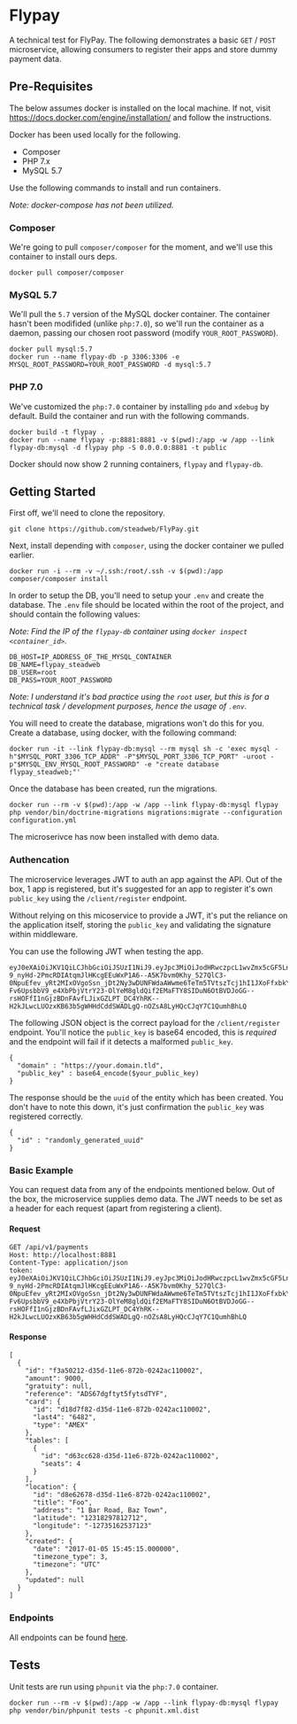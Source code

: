# Flypay

A technical test for FlyPay. The following demonstrates a basic `GET` / `POST` microservice, allowing consumers to register their apps and store dummy payment data.

## Pre-Requisites

The below assumes docker is installed on the local machine. If not, visit https://docs.docker.com/engine/installation/ and follow the instructions.

Docker has been used locally for the following.

- Composer
- PHP 7.x
- MySQL 5.7

Use the following commands to install and run containers.

_Note: docker-compose has not been utilized._

### Composer

We're going to pull `composer/composer` for the moment, and we'll use this container to install ours deps.

```
docker pull composer/composer
```

### MySQL 5.7

We'll pull the `5.7` version of the MySQL docker container. The container hasn't been modifided (unlike `php:7.0`), so we'll run the container as a daemon, passing our chosen root password (modify `YOUR_ROOT_PASSWORD`).

```
docker pull mysql:5.7
docker run --name flypay-db -p 3306:3306 -e MYSQL_ROOT_PASSWORD=YOUR_ROOT_PASSWORD -d mysql:5.7
```

### PHP 7.0

We've customized the `php:7.0` container by installing `pdo` and `xdebug` by default. Build the container and run with the following commands.

```
docker build -t flypay .
docker run --name flypay -p:8881:8881 -v $(pwd):/app -w /app --link flypay-db:mysql -d flypay php -S 0.0.0.0:8881 -t public
```

Docker should now show 2 running containers, `flypay` and `flypay-db`.

## Getting Started

First off, we'll need to clone the repository.

```
git clone https://github.com/steadweb/FlyPay.git
```

Next, install depending with `composer`, using the docker container we pulled earlier.

```
docker run -i --rm -v ~/.ssh:/root/.ssh -v $(pwd):/app composer/composer install
```

In order to setup the DB, you'll need to setup your `.env` and create the database. The `.env` file should be located within the root of the project, and should contain the following values:

_Note: Find the IP of the `flypay-db` container using `docker inspect <container_id>`._

```
DB_HOST=IP_ADDRESS_OF_THE_MYSQL_CONTAINER
DB_NAME=flypay_steadweb
DB_USER=root
DB_PASS=YOUR_ROOT_PASSWORD
```

_Note: I understand it's bad practice using the `root` user, but this is for a technical task / development purposes, hence the usage of `.env`._

You will need to create the database, migrations won't do this for you. Create a database, using docker, with the following command:

```
docker run -it --link flypay-db:mysql --rm mysql sh -c 'exec mysql -h"$MYSQL_PORT_3306_TCP_ADDR" -P"$MYSQL_PORT_3306_TCP_PORT" -uroot -p"$MYSQL_ENV_MYSQL_ROOT_PASSWORD" -e "create database flypay_steadweb;"'
```

Once the database has been created, run the migrations.

```
docker run --rm -v $(pwd):/app -w /app --link flypay-db:mysql flypay php vendor/bin/doctrine-migrations migrations:migrate --configuration configuration.yml
```

The microserivce has now been installed with demo data.

### Authencation

The microservice leverages JWT to auth an app against the API. Out of the box, 1 app is registered, but it's suggested for an app to register it's own `public_key` using the `/client/register` endpoint.

Without relying on this micoservice to provide a JWT, it's put the reliance on the application itself, storing the  `public_key` and validating the signature within middleware.

You can use the following JWT when testing the app.

```
eyJ0eXAiOiJKV1QiLCJhbGciOiJSUzI1NiJ9.eyJpc3MiOiJodHRwczpcL1wvZmx5cGF5LnN0ZWFkd2ViLmNvbSIsImF1ZCI6Imh0dHBzOlwvXC9mbHlwYXkuc3RlYWR3ZWIuY29tIn0.J6yRvezHHJwM-9_nyHd-2PmcRDIAtqmJlHKcgEEuWxP1A6--A5K7bvm0Khy_527QlC3-0NpuEfev_yRt2MIxOVgoSsn_jDt2Ny3wDUNFWdaAWwme6TeTm5TVtszTcj1hI1JXoFfxbkY1kIzafKQCZFLIKNh08HoKjk2PHrZV2J6k7PUTnzxoZ-Fv6UpsbbV9_e4XbPbjVtrY23-OlYeM8gldQif2EMaFTY8SIDuN6OtBVDJoGG--rsHOFfI1nGjzBDnFAvfLJixGZLPT_DC4YhRK--H2kJLwcLUOzxKB63b5gWHHdCddSWADLgQ-nOZsA8LyHQcCJqY7C1QumhBhLQ
```

The following JSON object is the correct payload for the `/client/register` endpoint. You'll notice the `public_key` is base64 encoded, this is _required_ and the endpoint will fail if it detects a malformed `public_key`.

```
{
  "domain" : "https://your.domain.tld",
  "public_key" : base64_encode($your_public_key)
}
```

The response should be the `uuid` of the entity which has been created. You don't have to note this down, it's just confirmation the `public_key` was registered correctly.

```
{
  "id" : "randomly_generated_uuid"
}
```

### Basic Example

You can request data from any of the endpoints mentioned below. Out of the box, the microservice supplies demo data. The JWT needs to be set as a header for each request (apart from registering a client).

#### Request

```
GET /api/v1/payments
Host: http://localhost:8881
Content-Type: application/json
token: eyJ0eXAiOiJKV1QiLCJhbGciOiJSUzI1NiJ9.eyJpc3MiOiJodHRwczpcL1wvZmx5cGF5LnN0ZWFkd2ViLmNvbSIsImF1ZCI6Imh0dHBzOlwvXC9mbHlwYXkuc3RlYWR3ZWIuY29tIn0.J6yRvezHHJwM-9_nyHd-2PmcRDIAtqmJlHKcgEEuWxP1A6--A5K7bvm0Khy_527QlC3-0NpuEfev_yRt2MIxOVgoSsn_jDt2Ny3wDUNFWdaAWwme6TeTm5TVtszTcj1hI1JXoFfxbkY1kIzafKQCZFLIKNh08HoKjk2PHrZV2J6k7PUTnzxoZ-Fv6UpsbbV9_e4XbPbjVtrY23-OlYeM8gldQif2EMaFTY8SIDuN6OtBVDJoGG--rsHOFfI1nGjzBDnFAvfLJixGZLPT_DC4YhRK--H2kJLwcLUOzxKB63b5gWHHdCddSWADLgQ-nOZsA8LyHQcCJqY7C1QumhBhLQ
```

#### Response

```
[
  {
    "id": "f3a50212-d35d-11e6-872b-0242ac110002",
    "amount": 9000,
    "gratuity": null,
    "reference": "ADS67dgftyt5fytsdTYF",
    "card": {
      "id": "d18d7f82-d35d-11e6-872b-0242ac110002",
      "last4": "6482",
      "type": "AMEX"
    },
    "tables": [
      {
        "id": "d63cc628-d35d-11e6-872b-0242ac110002",
        "seats": 4
      }
    ],
    "location": {
      "id": "d8e62678-d35d-11e6-872b-0242ac110002",
      "title": "Foo",
      "address": "1 Bar Road, Baz Town",
      "latitude": "12318297812712",
      "longitude": "-12735162537123"
    },
    "created": {
      "date": "2017-01-05 15:45:15.000000",
      "timezone_type": 3,
      "timezone": "UTC"
    },
    "updated": null
  }
]
```

### Endpoints

All endpoints can be found [here](http://docs.steadwebflypay.apiary.io/#).

## Tests

Unit tests are run using `phpunit` via the `php:7.0` container.

```
docker run --rm -v $(pwd):/app -w /app --link flypay-db:mysql flypay php vendor/bin/phpunit tests -c phpunit.xml.dist
```
